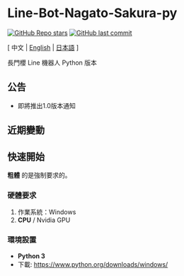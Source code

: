 # Line-Bot-Nagato-Sakura-py

[![GitHub Repo stars](https://img.shields.io/github/stars/AmanoShizukikun/Line-Bot-Nagato-Sakura-py?style=social)](https://github.com/AmanoShizukikun/Line-Bot-Nagato-Sakura-py/stargazers)
[![GitHub last commit](https://img.shields.io/github/last-commit/AmanoShizukikun/Line-Bot-Nagato-Sakura-py)](https://github.com/AmanoShizukikun/Line-Bot-Nagato-Sakura-py/commits/main)

\[ 中文 | [English](README_en.md) | [日本語](README_jp.md) \]

長門櫻 Line 機器人 Python 版本

## 公告

- 即將推出1.0版本通知

## 近期變動

## 快速開始
 **粗體** 的是強制要求的。
 
### 硬體要求
1. 作業系統：Windows
1. **CPU** / Nvidia GPU

### 環境設置
- **Python 3**
- 下載: https://www.python.org/downloads/windows/
